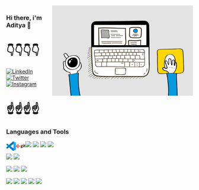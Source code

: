 <img align="right" src="https://raw.githubusercontent.com/nativeaditya/nativeaditya/main/giphy.gif" width="380" >

### Hi there, i'm Aditya 👋

# 👇👇👇👇
[![LinkedIn](https://img.shields.io/badge/LinkedIn-0077B5?style=for-the-badge&logo=linkedin&logoColor=white)](https://www.linkedin.com/in/nativeaditya)
[![Twitter](https://img.shields.io/badge/Twitter-0077B5?style=for-the-badge&logo=twitter&logoColor=white)](https://www.twitter.com/adityapahansu)
[![Instagram](https://img.shields.io/badge/Instagram-0077B5?style=for-the-badge&logo=Instagram&logoColor=white)](https://www.Instagram.com/adityapahansu)
# ☝☝☝☝

### Languages and Tools

<img align="left" alt="Visual Studio Code" width="26px" src="https://raw.githubusercontent.com/github/explore/80688e429a7d4ef2fca1e82350fe8e3517d3494d/topics/visual-studio-code/visual-studio-code.png" /> <img align="left" alt="Git" width="26px" src="https://raw.githubusercontent.com/github/explore/80688e429a7d4ef2fca1e82350fe8e3517d3494d/topics/git/git.png" />

<img src="https://img.shields.io/badge/html5%20-%23E34F26.svg?&style=for-the-badge&logo=html5&logoColor=white"/> <img src="https://img.shields.io/badge/css3%20-%231572B6.svg?&style=for-the-badge&logo=css3&logoColor=white"/> <img src="https://img.shields.io/badge/javascript%20-%23323330.svg?&style=for-the-badge&logo=javascript&logoColor=%23F7DF1E"/> <img src="https://img.shields.io/badge/bootstrap%20-%23563D7C.svg?&style=for-the-badge&logo=bootstrap&logoColor=white"/>

<img src="https://img.shields.io/badge/.net%20-%2314354C.svg?&style=for-the-badge&logo=.net&logoColor=white"/> <img src="https://img.shields.io/badge/Csharp%20-%23092E20.svg?&style=for-the-badge&logo=c#&logoColor=white"/>

<img src="https://img.shields.io/badge/java-%23ED8B00.svg?&style=for-the-badge&logo=java&logoColor=white"/> <img src="https://img.shields.io/badge/Flutter%20-%2302569B.svg?&style=for-the-badge&logo=Flutter&logoColor=white" /> <img src="https://img.shields.io/badge/firebase%20-%23039BE5.svg?&style=for-the-badge&logo=firebase"/>

<img src="https://img.shields.io/badge/react%20-%2320232a.svg?&style=for-the-badge&logo=react&logoColor=%2361DAFB"/> <img src="https://img.shields.io/badge/react_native%20-%2320232a.svg?&style=for-the-badge&logo=react&logoColor=%2361DAFB"/> <img src="https://img.shields.io/badge/node.js%20-%2343853D.svg?&style=for-the-badge&logo=node.js&logoColor=white"/> <img src="https://img.shields.io/badge/redux%20-%23593d88.svg?&style=for-the-badge&logo=redux&logoColor=white"/> <img src="https://img.shields.io/badge/mysql-%2300f.svg?&style=for-the-badge&logo=mysql&logoColor=white"/>


